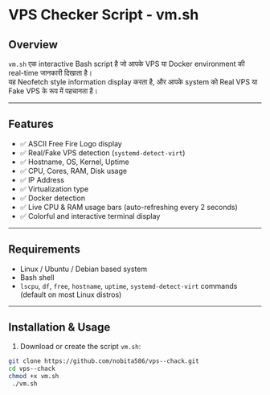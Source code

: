 # VPS Checker Script - vm.sh

## Overview
`vm.sh` एक interactive Bash script है जो आपके VPS या Docker environment की real-time जानकारी दिखाता है।  
यह Neofetch style information display करता है, और आपके system को Real VPS या Fake VPS के रूप में पहचानता है।  

---

## Features
- ✅ ASCII Free Fire Logo display  
- ✅ Real/Fake VPS detection (`systemd-detect-virt`)  
- ✅ Hostname, OS, Kernel, Uptime  
- ✅ CPU, Cores, RAM, Disk usage  
- ✅ IP Address  
- ✅ Virtualization type  
- ✅ Docker detection  
- ✅ Live CPU & RAM usage bars (auto-refreshing every 2 seconds)  
- ✅ Colorful and interactive terminal display  

---

## Requirements
- Linux / Ubuntu / Debian based system  
- Bash shell  
- `lscpu`, `df`, `free`, `hostname`, `uptime`, `systemd-detect-virt` commands (default on most Linux distros)  

---

## Installation & Usage

1. Download or create the script `vm.sh`:

```bash
git clone https://github.com/nobita586/vps--chack.git
cd vps--chack
chmod +x vm.sh
 ./vm.sh

